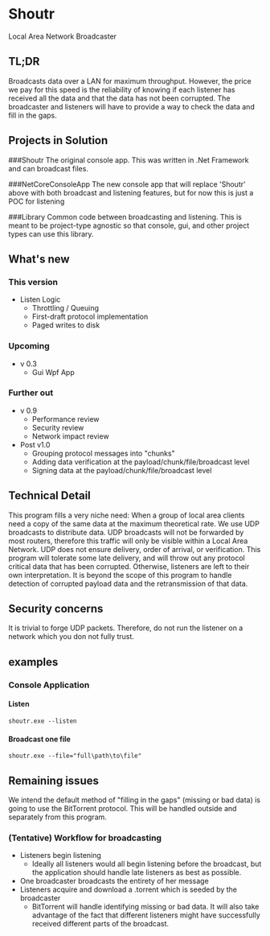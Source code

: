 # Shoutr
Local Area Network Broadcaster

## TL;DR
Broadcasts data over a LAN for maximum throughput. However, the price we pay for this speed is the reliability of knowing if each listener has received all the data and that the data has not been corrupted. The broadcaster and listeners will have to provide a way to check the data and fill in the gaps.

## Projects in Solution
###Shoutr
The original console app. This was written in .Net Framework and can broadcast files.

###NetCoreConsoleApp
The new console app that will replace 'Shoutr' above with both broadcast and listening features, but for now this is just a POC for listening

###Library
Common code between broadcasting and listening. This is meant to be project-type agnostic so that console, gui, and other project types can use this library.

## What's new

### This version
* Listen Logic
  * Throttling / Queuing
  * First-draft protocol implementation
  * Paged writes to disk

### Upcoming 
* v 0.3
  * Gui Wpf App

### Further out 
* v 0.9 
  * Performance review
  * Security review
  * Network impact review
* Post v1.0
  * Grouping protocol messages into "chunks"
  * Adding data verification at the payload/chunk/file/broadcast level
  * Signing data at the payload/chunk/file/broadcast level

## Technical Detail
This program fills a very niche need: When a group of local area clients need a copy of the same data at the maximum theoretical rate. We use UDP broadcasts to distribute data. UDP broadcasts will not be forwarded by most routers, therefore this traffic will only be visible within a Local Area Network. UDP does not ensure delivery, order of arrival, or verification. This program will tolerate some late delivery, and will throw out any protocol critical data that has been corrupted. Otherwise, listeners are left to their own interpretation. It is beyond the scope of this program to handle detection of corrupted payload data and the retransmission of that data. 
## Security concerns
It is trivial to forge UDP packets. Therefore, do not run the listener on a network which you don not fully trust.
## examples
### Console Application
#### Listen
`shoutr.exe --listen`
#### Broadcast one file
`shoutr.exe --file="full\path\to\file"`
## Remaining issues
We intend the default method of "filling in the gaps" (missing or bad data) is going to use the BitTorrent protocol. This will be handled outside and separately from this program.
### (Tentative) Workflow for broadcasting
* Listeners begin listening
  - Ideally all listeners would all begin listening before the broadcast, but the application should handle late listeners as best as possible.
* One broadcaster broadcasts the entirety of her message
* Listeners acquire and download a .torrent which is seeded by the broadcaster
  - BitTorrent will handle identifying missing or bad data. It will also take advantage of the fact that different listeners might have successfully received different parts of the broadcast.



